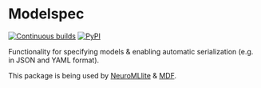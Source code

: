 # Modelspec


[![Continuous builds](https://github.com/ModECI/modelspec/actions/workflows/ci.yml/badge.svg)](https://github.com/ModECI/modelspec/actions/workflows/ci.yml) [![PyPI](https://img.shields.io/pypi/v/modelspec)](https://pypi.org/project/modelspec/)


Functionality for specifying models & enabling automatic serialization (e.g. in JSON and YAML format).

This package is being used by [NeuroMLlite](https://github.com/NeuroML/NeuroMLlite) & [MDF](https://github.com/ModECI/MDF).


